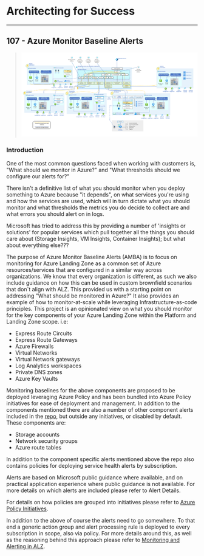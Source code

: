 # Architecting for Success

---

## 107 - Azure Monitor Baseline Alerts
>![Logo](./images/amba_diagram.png)

### Introduction

One of the most common questions faced when working with customers is, "What should we monitor in Azure?" and "What thresholds should we configure our alerts for?"

There isn't a definitive list of what you should monitor when you deploy something to Azure because "it depends", on what services you're using and how the services are used, which will in turn dictate what you should monitor and what thresholds the metrics you do decide to collect are and what errors you should alert on in logs.

Microsoft has tried to address this by providing a number of 'insights or solutions' for popular services which pull together all the things you should care about (Storage Insights, VM Insights, Container Insights); but what about everything else???

The purpose of Azure Monitor Baseline Alerts (AMBA) is to focus on monitoring for Azure Landing Zone as a common set of Azure resources/services that are configured in a similar way across organizations. We know that every organization is different, as such we also include guidance on how this can be used in custom brownfield scenarios that don´t align with ALZ. This provided us with a starting point on addressing "What should be monitored in Azure?" It also provides an example of how to monitor-at-scale while leveraging Infrastructure-as-code principles. This project is an opinionated view on what you should monitor for the key components of your Azure Landing Zone within the Platform and Landing Zone scope. i.e:

* Express Route Circuits
* Express Route Gateways
* Azure Firewalls
* Virtual Networks
* Virtual Network gateways
* Log Analytics workspaces
* Private DNS zones
* Azure Key Vaults

Monitoring baselines for the above components are proposed to be deployed leveraging Azure Policy and has been bundled into Azure Policy initiatives for ease of deployment and management. In addition to the components mentioned there are also a number of other component alerts included in the [repo](https://github.com/Azure/alz-monitor), but outside any initiatives, or disabled by default. These components are:

* Storage accounts
* Network security groups
* Azure route tables

In addition to the component specific alerts mentioned above the repo also contains policies for deploying service health alerts by subscription.

Alerts are based on Microsoft public guidance where available, and on practical application experience where public guidance is not available. For more details on which alerts are included please refer to Alert Details.

For details on how policies are grouped into initiatives please refer to [Azure Policy Initiatives](https://github.com/Azure/alz-monitor/wiki/AzurePolicyInitiatives).

In addition to the above of course the alerts need to go somewhere. To that end a generic action group and alert processing rule is deployed to every subscription in scope, also via policy. For more details around this, as well as the reasoning behind this approach please refer to [Monitoring and Alerting in ALZ](https://github.com/Azure/alz-monitor/wiki/Monitoring-and-Alerting-in-ALZ).
